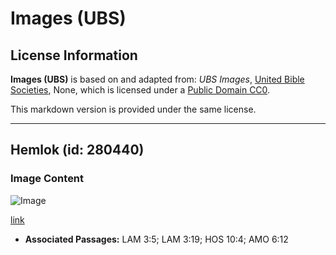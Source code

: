 # Images (UBS)

## License Information

**Images (UBS)** is based on and adapted from: _UBS Images_, [United Bible Societies](https://unitedbiblesocieties.org/), None, which is licensed under a [Public Domain CC0](https://creativecommons.org/public-domain/cc0/).

This markdown version is provided under the same license.



--------------------------------

## Hemlok (id: 280440)

### Image Content

![Image](https://cdn.aquifer.bible/aquifer-content/resources/Media/WEB-0291_hemlock.jpg)

[link](https://cdn.aquifer.bible/aquifer-content/resources/Media/WEB-0291_hemlock.jpg)

* **Associated Passages:** LAM 3:5; LAM 3:19; HOS 10:4; AMO 6:12

